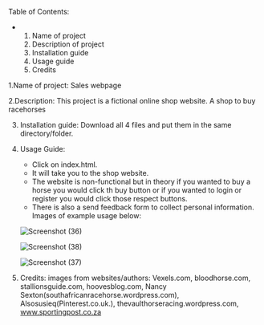 Table of Contents:
- 1. Name of project
  2. Description of project
  3. Installation guide
  4. Usage guide
  5. Credits

1.Name of project: Sales webpage

2.Description: This project is a fictional online shop website. A shop to buy racehorses

3. Installation guide: Download all 4 files and put them in the same directory/folder.

4. Usage Guide:
   - Click on index.html.
   - It will take you to the shop website.
   - The website is non-functional but in theory if you wanted to buy a horse you would click th buy button
    or if you wanted to login or register you would click those respect buttons.
   - There is also a send feedback form to collect personal information.
   Images of example usage below:

   ![Screenshot (36)](https://github.com/wescoder2024/rockband/assets/167479161/0650bccb-57d1-4ed7-be6c-92d08bb56793)
   
   ![Screenshot (38)](https://github.com/wescoder2024/rockband/assets/167479161/3e0d454d-93d9-45a6-a0be-5a8960157efc)
   
   ![Screenshot (37)](https://github.com/wescoder2024/rockband/assets/167479161/407093f4-5380-4676-8f4e-16a16a74eb63)

5. Credits:
   images from websites/authors:
   Vexels.com, bloodhorse.com, stallionsguide.com, hoovesblog.com, Nancy Sexton(southafricanracehorse.wordpress.com), Alsosusieq(Pinterest.co.uk.), thevaulthorseracing.wordpress.com,
   www.sportingpost.co.za 
   
